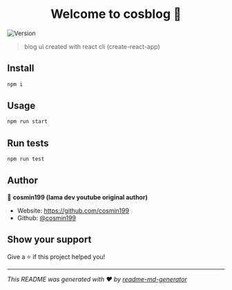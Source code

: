 <h1 align="center">Welcome to cosblog 👋</h1>
<p>
  <img alt="Version" src="https://img.shields.io/badge/version-0.1.0-blue.svg?cacheSeconds=2592000" />
</p>

> blog ui created with react cli (create-react-app)

## Install

```sh
npm i
```

## Usage

```sh
npm run start
```

## Run tests

```sh
npm run test
```

## Author

👤 **cosmin199 (lama dev youtube original author)**

* Website: https://github.com/cosmin199
* Github: [@cosmin199](https://github.com/cosmin199)

## Show your support

Give a ⭐️ if this project helped you!

***
_This README was generated with ❤️ by [readme-md-generator](https://github.com/kefranabg/readme-md-generator)_